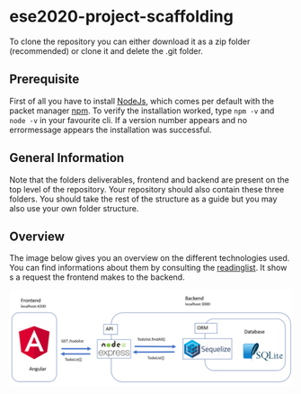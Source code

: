 # ese2020-project-scaffolding

To clone the repository you can either download it as a zip folder (recommended) or clone it and delete the .git folder. 

## Prerequisite
First of all you have to install [NodeJs](https://nodejs.org/de/download/), which comes per default with the packet manager [npm](https://www.npmjs.com/get-npm).
To verify the installation worked, type `npm -v` and `node -v` in your favourite cli. If a version number appears and no errormessage appears the installation was successful.

## General Information
Note that the folders deliverables, frontend and backend are present on the top level of the repository. Your repository should also contain these three folders. 
You should take the rest of the structure as a guide but you may also use your own folder structure.

## Overview 
The image below gives you an overview on the different technologies used. You can find informations about them by consulting the [readinglist](https://github.com/scg-unibe-ch/ese2020/wiki/Reading-list). It show s a request the frontend makes to the backend.

![image overview](./backend/src/public/images/tech_overview.png)
